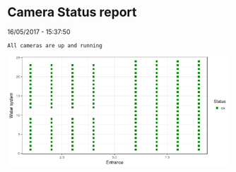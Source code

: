Camera Status report
================
16/05/2017 - 15:37:50

    All cameras are up and running

![](camreport_files/figure-markdown_github/unnamed-chunk-2-1.png)
